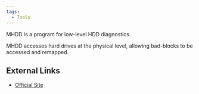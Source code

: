 ```yaml
---
tags:
  - Tools
---
```

MHDD is a program for low-level HDD diagnostics.

MHDD accesses hard drives at the physical level, allowing bad-blocks to
be accessed and remapped.

## External Links

* [Official Site](https://hddguru.com/software/2005.10.02-MHDD/)
